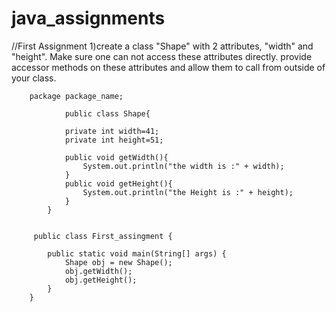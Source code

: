 # java_assignments
//First Assignment 
1)create a class "Shape" with 2 attributes, "width" and "height". Make sure one can not access these attributes directly.
provide accessor methods on these attributes and allow them to call from outside of your class.



        package package_name;

                public class Shape{

                private int width=41;
                private int height=51;
                
                public void getWidth(){
                    System.out.println("the width is :" + width);
                }
                public void getHeight(){
                    System.out.println("the Height is :" + height);
                }
            }

            
         public class First_assingment {
 
            public static void main(String[] args) {
                Shape obj = new Shape();
                obj.getWidth();
                obj.getHeight();
            }
        }
